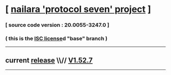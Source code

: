 
# [ [nailara 'protocol seven' project](http://src.nailara.net/) ]

### [ source code version : 20.0055-3247.0 ]

### ( this is the [ISC license](license)d "base" branch )
---
## current [release](https://github.com/anotherlink/nailara/releases) \\\\// [V1.52.7](https://github.com/anotherlink/nailara/releases/tag/V1.52.7)
---
